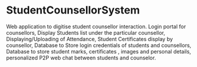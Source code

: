 # StudentCounsellorSystem
Web application to digitise student counsellor interaction.
Login portal for counsellors, Display Students list under the particular counsellor, Displaying/Uploading of Attendance, Student Certificates display by counsellor, Database to Store login credentials of students and counsellors, Database to store student marks, certificates , images and personal details, personalized P2P web chat between students and counselor.
